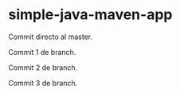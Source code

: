 # simple-java-maven-app

Commit directo al master.

Commit 1 de branch.

Commit 2 de branch.

Commit 3 de branch.